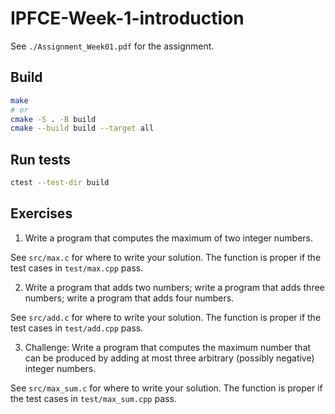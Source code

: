 # IPFCE-Week-1-introduction

See `./Assignment_Week01.pdf` for the assignment.

## Build

```bash
make
# or
cmake -S . -B build
cmake --build build --target all
```

## Run tests
    
```bash
ctest --test-dir build
```
## Exercises

1. Write a program that computes the maximum of two integer numbers.

See `src/max.c` for where to write your solution.
The function is proper if the test cases in `test/max.cpp` pass.

2. Write a program that adds two numbers; write a program that adds three numbers;
   write a program that adds four numbers.
   
See `src/add.c` for where to write your solution.
The function is proper if the test cases in `test/add.cpp` pass.

3. Challenge: Write a program that computes the maximum number that can be
   produced by adding at most three arbitrary (possibly negative) integer numbers.
   
See `src/max_sum.c` for where to write your solution.
The function is proper if the test cases in `test/max_sum.cpp` pass.
